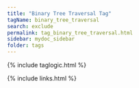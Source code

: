 ```yaml
---
title: "Binary Tree Traversal Tag"
tagName: binary_tree_traversal
search: exclude
permalink: tag_binary_tree_traversal.html
sidebar: mydoc_sidebar
folder: tags
---
```

{% include taglogic.html %}

{% include links.html %}
